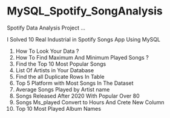 # MySQL_Spotify_SongAnalysis
Spotify Data Analysis Project ...

I Solved 10 Real Industrial in Spotify Songs App Using MySQL 

1) How To Look Your Data ?
2) How To Find Maximum And Minimum Played Songs ?
3) Find the Top 10 Most Popular Songs 
4) List Of  Artists in Your Database 
5) Find the all Duplicate Rows In Table 
6) Top 5 Platform with Most Songs In The Dataset 
7) Average Songs Played by Artist name 
8) Songs Released After 2020 With Popular Over 80
9) Songs Ms_played Convert to Hours And Crete New Column
10) Top 10 Most Played Album Names 









